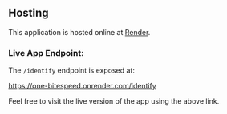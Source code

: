 ## Hosting

This application is hosted online at [Render](https://render.com).

### Live App Endpoint:
The `/identify` endpoint is exposed at:

https://one-bitespeed.onrender.com/identify

Feel free to visit the live version of the app using the above link.
